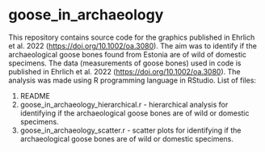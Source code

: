 # goose_in_archaeology

This repository contains source code for the graphics published in Ehrlich et al. 2022 (https://doi.org/10.1002/oa.3080). The aim was to identify if the archaeological goose bones found from Estonia are of wild of domestic specimens. The data (measurements of goose bones) used in code is published in Ehrlich et al. 2022 (https://doi.org/10.1002/oa.3080). The analysis was made using R programming language in RStudio.
List of files:
1. README
2. goose_in_archaeology_hierarchical.r - hierarchical analysis for identifying if the archaeological goose bones are of wild or domestic specimens.
3. goose_in_archaeology_scatter.r - scatter plots for identifying if the archaeological goose bones are of wild or domestic specimens.
